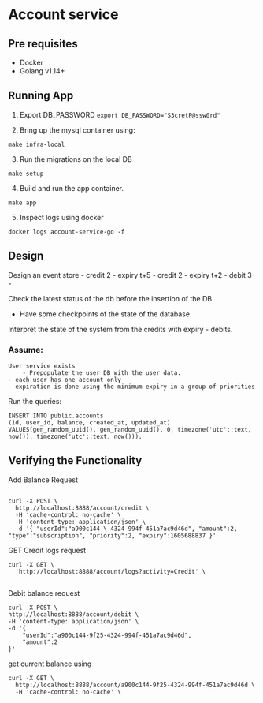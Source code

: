 # Account service


## Pre requisites

- Docker
- Golang v1.14+
 
 
## Running App 

1. Export DB_PASSWORD
`export DB_PASSWORD="S3cretP@ssw0rd"` 

2. Bring up the mysql container using:

`make infra-local`

3. Run the migrations on the local DB 
 
`make setup`

4. Build and run the app container.

`make app`

5. Inspect logs using docker 

`docker logs account-service-go -f`

## Design
Design an event store
	- credit 2 - expiry t+5
	- credit 2 - expiry t+2
	- debit 3 - 

Check the latest status of the db before the insertion of the DB
- Have some checkpoints of the state of the database.


Interpret the state of the system from the credits with expiry - debits.

### Assume:
	User service exists
		- Prepopulate the user DB with the user data.
	- each user has one account only
	- expiration is done using the minimum expiry in a group of priorities

Run the queries:
```
INSERT INTO public.accounts
(id, user_id, balance, created_at, updated_at)
VALUES(gen_random_uuid(), gen_random_uuid(), 0, timezone('utc'::text, now()), timezone('utc'::text, now()));
```

## Verifying the Functionality

Add Balance  Request
```shell script

curl -X POST \
  http://localhost:8888/account/credit \
  -H 'cache-control: no-cache' \
  -H 'content-type: application/json' \
  -d '{ "userId":"a900c144-\-4324-994f-451a7ac9d46d", "amount":2, "type":"subscription", "priority":2, "expiry":1605688837 }'
```

GET Credit logs request
```shell script
curl -X GET \
  'http://localhost:8888/account/logs?activity=Credit' \
 
```

Debit balance request
```shell script      
curl -X POST \
http://localhost:8888/account/debit \
-H 'content-type: application/json' \
-d '{
    "userId":"a900c144-9f25-4324-994f-451a7ac9d46d",
    "amount":2 
}'
```

get current balance using
```shell script
curl -X GET \
  http://localhost:8888/account/a900c144-9f25-4324-994f-451a7ac9d46d \
  -H 'cache-control: no-cache' \
```

